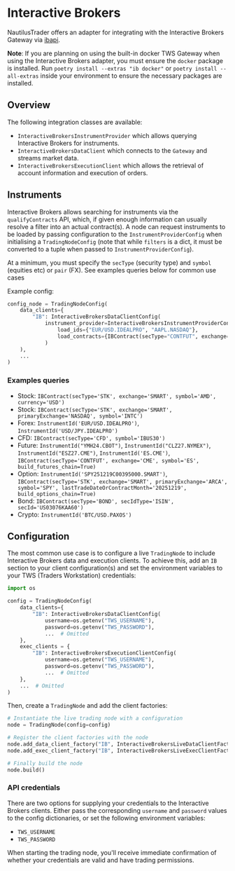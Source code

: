 # Interactive Brokers

NautilusTrader offers an adapter for integrating with the Interactive Brokers Gateway via 
[ibapi](https://github.com/nautechsystems/ibapi).

**Note**: If you are planning on using the built-in docker TWS Gateway when using the Interactive Brokers adapter,
you must ensure the `docker` package is installed. Run `poetry install --extras "ib docker"` 
or `poetry install --all-extras` inside your environment to ensure the necessary packages are installed.

## Overview

The following integration classes are available:
- `InteractiveBrokersInstrumentProvider` which allows querying Interactive Brokers for instruments.
- `InteractiveBrokersDataClient` which connects to the `Gateway` and streams market data.
- `InteractiveBrokersExecutionClient` which allows the retrieval of account information and execution of orders.

## Instruments
Interactive Brokers allows searching for instruments via the `qualifyContracts` API, which, if given enough information
can usually resolve a filter into an actual contract(s). A node can request instruments to be loaded by passing 
configuration to the `InstrumentProviderConfig` when initialising a `TradingNodeConfig` (note that while `filters`
is a dict, it must be converted to a tuple when passed to `InstrumentProviderConfig`).

At a minimum, you must specify the `secType` (security type) and `symbol` (equities etc) or `pair` (FX). See examples 
queries below for common use cases 

Example config: 

```python
config_node = TradingNodeConfig(
    data_clients={
        "IB": InteractiveBrokersDataClientConfig(
            instrument_provider=InteractiveBrokersInstrumentProviderConfig(
                load_ids={"EUR/USD.IDEALPRO", "AAPL.NASDAQ"},
                load_contracts={IBContract(secType="CONTFUT", exchange="CME", symbol="MES")},
            )
    ),
    ...
)
```

### Examples queries
- Stock: `IBContract(secType='STK', exchange='SMART', symbol='AMD', currency='USD')`
- Stock: `IBContract(secType='STK', exchange='SMART', primaryExchange='NASDAQ', symbol='INTC')`
- Forex: `InstrumentId('EUR/USD.IDEALPRO')`, `InstrumentId('USD/JPY.IDEALPRO')`
- CFD: `IBContract(secType='CFD', symbol='IBUS30')`
- Future: `InstrumentId("YMH24.CBOT")`, `InstrumentId("CLZ27.NYMEX")`, `InstrumentId("ESZ27.CME")`, `InstrumentId('ES.CME')`, `IBContract(secType='CONTFUT', exchange='CME', symbol='ES', build_futures_chain=True)`
- Option: `InstrumentId('SPY251219C00395000.SMART')`, `IBContract(secType='STK', exchange='SMART', primaryExchange='ARCA', symbol='SPY', lastTradeDateOrContractMonth='20251219', build_options_chain=True)`
- Bond: `IBContract(secType='BOND', secIdType='ISIN', secId='US03076KAA60')`
- Crypto: `InstrumentId('BTC/USD.PAXOS')`


## Configuration
The most common use case is to configure a live `TradingNode` to include Interactive Brokers
data and execution clients. To achieve this, add an `IB` section to your client
configuration(s) and set the environment variables to your TWS (Traders Workstation) credentials:

```python
import os

config = TradingNodeConfig(
    data_clients={
        "IB": InteractiveBrokersDataClientConfig(
            username=os.getenv("TWS_USERNAME"),
            password=os.getenv("TWS_PASSWORD"),
            ...  # Omitted
    },
    exec_clients = {
        "IB": InteractiveBrokersExecutionClientConfig(
            username=os.getenv("TWS_USERNAME"),
            password=os.getenv("TWS_PASSWORD"),
            ...  # Omitted
    },
    ...  # Omitted
)
```

Then, create a `TradingNode` and add the client factories:

```python
# Instantiate the live trading node with a configuration
node = TradingNode(config=config)

# Register the client factories with the node
node.add_data_client_factory("IB", InteractiveBrokersLiveDataClientFactory)
node.add_exec_client_factory("IB", InteractiveBrokersLiveExecClientFactory)

# Finally build the node
node.build()
```

### API credentials
There are two options for supplying your credentials to the Interactive Brokers clients.
Either pass the corresponding `username` and `password` values to the config dictionaries, or
set the following environment variables: 
- `TWS_USERNAME`
- `TWS_PASSWORD`

When starting the trading node, you'll receive immediate confirmation of whether your
credentials are valid and have trading permissions.
